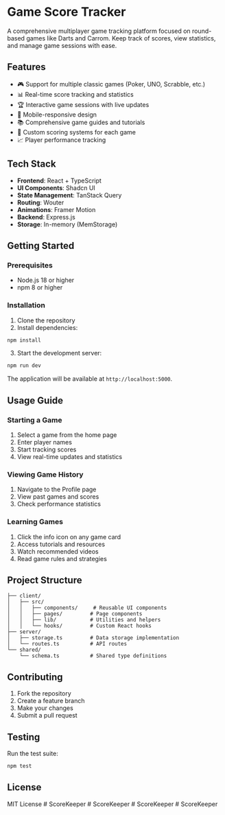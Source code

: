 # Game Score Tracker

A comprehensive multiplayer game tracking platform focused on round-based games like Darts and Carrom. Keep track of scores, view statistics, and manage game sessions with ease.

## Features

- 🎮 Support for multiple classic games (Poker, UNO, Scrabble, etc.)
- 📊 Real-time score tracking and statistics
- 🏆 Interactive game sessions with live updates
- 📱 Mobile-responsive design
- 📚 Comprehensive game guides and tutorials
- 🎯 Custom scoring systems for each game
- 📈 Player performance tracking

## Tech Stack

- **Frontend**: React + TypeScript
- **UI Components**: Shadcn UI
- **State Management**: TanStack Query
- **Routing**: Wouter
- **Animations**: Framer Motion
- **Backend**: Express.js
- **Storage**: In-memory (MemStorage)

## Getting Started

### Prerequisites

- Node.js 18 or higher
- npm 8 or higher

### Installation

1. Clone the repository
2. Install dependencies:
```bash
npm install
```

3. Start the development server:
```bash
npm run dev
```

The application will be available at `http://localhost:5000`.

## Usage Guide

### Starting a Game

1. Select a game from the home page
2. Enter player names
3. Start tracking scores
4. View real-time updates and statistics

### Viewing Game History

1. Navigate to the Profile page
2. View past games and scores
3. Check performance statistics

### Learning Games

1. Click the info icon on any game card
2. Access tutorials and resources
3. Watch recommended videos
4. Read game rules and strategies

## Project Structure

```
├── client/
│   ├── src/
│   │   ├── components/     # Reusable UI components
│   │   ├── pages/         # Page components
│   │   ├── lib/           # Utilities and helpers
│   │   └── hooks/         # Custom React hooks
├── server/
│   ├── storage.ts         # Data storage implementation
│   └── routes.ts          # API routes
└── shared/
    └── schema.ts          # Shared type definitions
```

## Contributing

1. Fork the repository
2. Create a feature branch
3. Make your changes
4. Submit a pull request

## Testing

Run the test suite:

```bash
npm test
```

## License

MIT License
#   S c o r e K e e p e r  
 #   S c o r e K e e p e r  
 #   S c o r e K e e p e r  
 #   S c o r e K e e p e r  
 